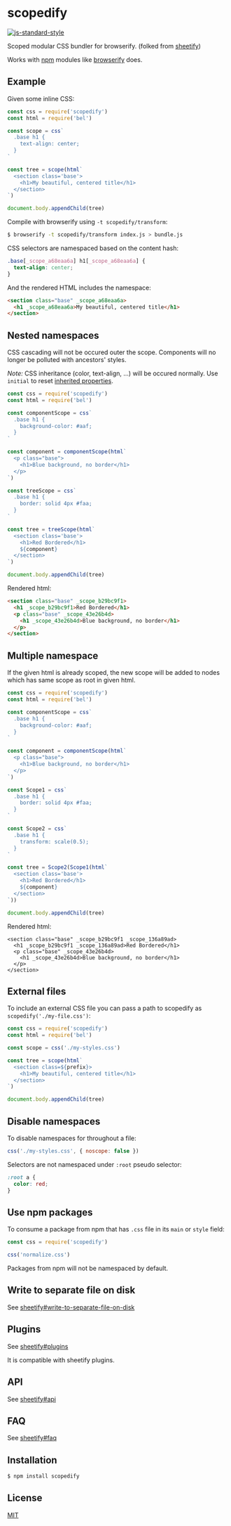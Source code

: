 # scopedify
[![js-standard-style][standard-image]][standard-url]

Scoped modular CSS bundler for browserify. (folked from [sheetify](https://github.com/stackcss/sheetify))

Works with [npm](http://npmjs.org/) modules
like [browserify](http://browserify.org/) does.

## Example
Given some inline CSS:

```js
const css = require('scopedify')
const html = require('bel')

const scope = css`
  .base h1 {
    text-align: center;
  }
`

const tree = scope(html`
  <section class='base'>
    <h1>My beautiful, centered title</h1>
  </section>
`)

document.body.appendChild(tree)
```

Compile with browserify using `-t scopedify/transform`:

```sh
$ browserify -t scopedify/transform index.js > bundle.js
```

CSS selectors are namespaced based on the content hash:

```css
.base[_scope_a68eaa6a] h1[_scope_a68eaa6a] {
  text-align: center;
}
```

And the rendered HTML includes the namespace:

```html
<section class="base" _scope_a68eaa6a>
  <h1 _scope_a68eaa6a>My beautiful, centered title</h1>
</section>
```

## Nested namespaces

CSS cascading will not be occured outer the scope.
Components will no longer be polluted with ancestors' styles.

*Note:* CSS inheritance (color, text-align, ...) will be occured normally.
Use `initial` to reset [inherited properties](https://www.w3.org/TR/CSS21/propidx.html).

```js
const css = require('scopedify')
const html = require('bel')

const componentScope = css`
  .base h1 {
    background-color: #aaf;
  }
`

const component = componentScope(html`
  <p class="base">
    <h1>Blue background, no border</h1>
  </p>
`)

const treeScope = css`
  .base h1 {
    border: solid 4px #faa;
  }
`

const tree = treeScope(html`
  <section class='base'>
    <h1>Red Bordered</h1>
    ${component}
  </section>
`)

document.body.appendChild(tree)
```

Rendered html:
```html
<section class="base" _scope_b29bc9f1>
  <h1 _scope_b29bc9f1>Red Bordered</h1>
  <p class="base" _scope_43e26b4d>
    <h1 _scope_43e26b4d>Blue background, no border</h1>
  </p>
</section>
```

## Multiple namespace

If the given html is already scoped, the new scope will be added to nodes which has same scope as root in given html.

```js
const css = require('scopedify')
const html = require('bel')

const componentScope = css`
  .base h1 {
    background-color: #aaf;
  }
`

const component = componentScope(html`
  <p class="base">
    <h1>Blue background, no border</h1>
  </p>
`)

const Scope1 = css`
  .base h1 {
    border: solid 4px #faa;
  }
`

const Scope2 = css`
  .base h1 {
    transform: scale(0.5);
  }
`

const tree = Scope2(Scope1(html`
  <section class='base'>
    <h1>Red Bordered</h1>
    ${component}
  </section>
`))

document.body.appendChild(tree)
```

Rendered html:
```
<section class="base" _scope_b29bc9f1 _scope_136a89ad>
  <h1 _scope_b29bc9f1 _scope_136a89ad>Red Bordered</h1>
  <p class="base" _scope_43e26b4d>
    <h1 _scope_43e26b4d>Blue background, no border</h1>
  </p>
</section>
```

## External files
To include an external CSS file you can pass a path to scopedify as
`scopedify('./my-file.css')`:

```js
const css = require('scopedify')
const html = require('bel')

const scope = css('./my-styles.css')

const tree = scope(html`
  <section class=${prefix}>
    <h1>My beautiful, centered title</h1>
  </section>
`)

document.body.appendChild(tree)
```

## Disable namespaces

To disable namespaces for throughout a file:

```js
css('./my-styles.css', { noscope: false })
```

Selectors are not namespaced under `:root` pseudo selector:

```css
:root a {
  color: red;
}
```

## Use npm packages
To consume a package from npm that has `.css` file in its `main` or `style`
field:

```js
const css = require('scopedify')

css('normalize.css')
```
Packages from npm will not be namespaced by default.

## Write to separate file on disk
See [sheetify#write-to-separate-file-on-disk](https://github.com/stackcss/sheetify#write-to-separate-file-on-disk)

## Plugins
See [sheetify#plugins](https://github.com/stackcss/sheetify#plugins)

It is compatible with sheetify plugins.

## API
See [sheetify#api](https://github.com/stackcss/sheetify#api)

## FAQ
See [sheetify#faq](https://github.com/stackcss/sheetify#faq)

## Installation

```sh
$ npm install scopedify
```

## License
[MIT](https://tldrlegal.com/license/mit-license)

[standard-image]: https://img.shields.io/badge/code%20style-standard-brightgreen.svg?style=flat-square
[standard-url]: https://github.com/feross/standard
[2]: https://github.com/stackcss/css-extract

